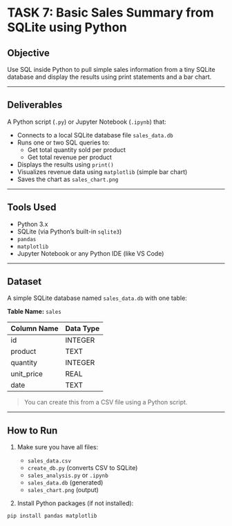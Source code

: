 # TASK 7: Basic Sales Summary from SQLite using Python

## Objective
Use SQL inside Python to pull simple sales information from a tiny SQLite database and display the results using print statements and a bar chart.

---

## Deliverables

 A Python script (`.py`) or Jupyter Notebook (`.ipynb`) that:

- Connects to a local SQLite database file `sales_data.db`
- Runs one or two SQL queries to:
  - Get total quantity sold per product
  - Get total revenue per product
- Displays the results using `print()`
- Visualizes revenue data using `matplotlib` (simple bar chart)
- Saves the chart as `sales_chart.png`

---

## Tools Used

- Python 3.x
- SQLite (via Python’s built-in `sqlite3`)
- `pandas`
- `matplotlib`
- Jupyter Notebook or any Python IDE (like VS Code)

---

## Dataset

A simple SQLite database named `sales_data.db` with one table:

**Table Name:** `sales`

| Column Name   | Data Type |
|---------------|-----------|
| id            | INTEGER   |
| product       | TEXT      |
| quantity      | INTEGER   |
| unit_price    | REAL      |
| date          | TEXT      |

>  You can create this from a CSV file using a Python script.

---

##  How to Run

1. Make sure you have all files:
   - `sales_data.csv`
   - `create_db.py` (converts CSV to SQLite)
   - `sales_analysis.py` or `.ipynb`
   - `sales_data.db` (generated)
   - `sales_chart.png` (output)

2. Install Python packages (if not installed):
```bash
pip install pandas matplotlib
